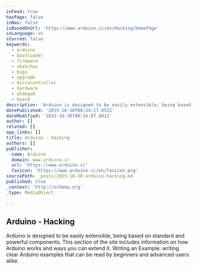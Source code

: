 ```yaml
---
inFeed: true
hasPage: false
inNav: false
isBasedOnUrl: 'https://www.arduino.cc/en/Hacking/HomePage'
inLanguage: en
starred: false
keywords:
  - arduino
  - bootloader
  - firmware
  - sketches
  - bugs
  - upgrade
  - microcontroller
  - hardware
  - atmega8
  - board
description: 'Arduino is designed to be easily extensible, being based on standard and powerful components. This section of the site includes information on how Arduino works and ways you can extend it. Writing an Example: writing clear Arduino examples that can be read by beginners and advanced users alike.'
datePublished: '2015-10-30T00:34:17.052Z'
dateModified: '2015-10-30T00:34:07.001Z'
author: []
related: []
app_links: []
title: Arduino - Hacking
authors: []
publisher:
  name: Arduino
  domain: www.arduino.cc
  url: 'https://www.arduino.cc'
  favicon: 'https://www.arduino.cc/en/favicon.png'
sourcePath: _posts/2015-10-30-arduino-hacking.md
published: true
_context: 'http://schema.org'
_type: MediaObject

---
```

<article style=""><h1>Arduino - Hacking</h1><p>Arduino is designed to be easily extensible, being based on standard and powerful components. This section of the site includes information on how Arduino works and ways you can extend it. Writing an Example: writing clear Arduino examples that can be read by beginners and advanced users alike.</p></article>